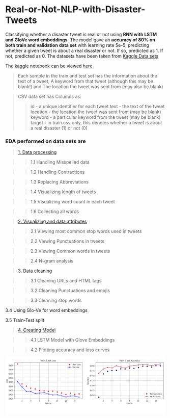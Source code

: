# Real-or-Not-NLP-with-Disaster-Tweets
Classifying whether a disaster tweet is real or not using **RNN with LSTM and GloVe word embeddings**.
The model gave an **accuracy of 80% on both train and validation data set** with learning rate 5e-5, predicting whether a given tweet is about a real disaster or not. If so, predicted as 1. If not, predicted as 0. The datasets have been taken from <a href=https://www.kaggle.com/c/nlp-getting-started/data>Kaggle Data sets</a>


The kaggle notebook can be viewed <a href='https://www.kaggle.com/naureenmohammad/nlp-on-disaster-tweet-final'>here </a>


> Each sample in the train and test set has the information about the text of a tweet, A keyword from that tweet (although this may be blank!) and The location the tweet was sent from (may also be blank)

> CSV data set has Columns as:
>
>> id - a unique identifier for each tweet
>> text - the text of the tweet
>> location - the location the tweet was sent from (may be blank)
>> keyword - a particular keyword from the tweet (may be blank)
>> target - in train.csv only, this denotes whether a tweet is about a real disaster (1) or not (0)


### EDA performed on data sets are 

> <a href='https://github.com/naureen20/Real-or-Not-NLP-with-Disaster-Tweets/blob/master/nlp-on-disaster-tweet.ipynb'>1. Data processing </a>

  >> 1.1 Handling Misspelled data
  
  >> 1.2 Handling Contractions
  
  >> 1.3 Replacing Abbreviations
  
  >> 1.4 Visualizing length of tweets
  
  >> 1.5 Visualizing word count in each tweet
  
  >> 1.6 Collecting all words
  
  
> <a href='https://github.com/naureen20/Real-or-Not-NLP-with-Disaster-Tweets/blob/master/nlp-on-disaster-tweet.ipynb'>2. Visualizing and data attributes  </a>

  >> 2.1 Viewing most common stop words used in tweets
  
  >> 2.2 Viewing Punctuations in tweets
  
  >> 2.3 Viewing Common words in tweets
  
  >> 2.4 N-gram analysis
  
  
>  <a href='https://github.com/naureen20/Real-or-Not-NLP-with-Disaster-Tweets/blob/master/nlp-on-disaster-tweet.ipynb'>3. Data cleaning </a>

  >> 3.1 Cleaning URLs and HTML tags
  
  >> 3.2 Cleaning Punctuations and emojis
  
  >> 3.3 Cleaning stop words
  
  3.4 Using Glo-Ve for word embeddings
  
  3.5 Train-Test split
  
  
><a href='https://github.com/naureen20/Real-or-Not-NLP-with-Disaster-Tweets/blob/master/nlp-on-disaster-tweet.ipynb'> 4. Creating Model</a>

  >> 4.1 LSTM Model with Glove Embeddings
  
  >> 4.2 Plotting accuracy and loss curves
  
  <img src="https://github.com/naureen20/Real-or-Not-NLP-with-Disaster-Tweets/blob/master/loss_acc_plot.png">
  
